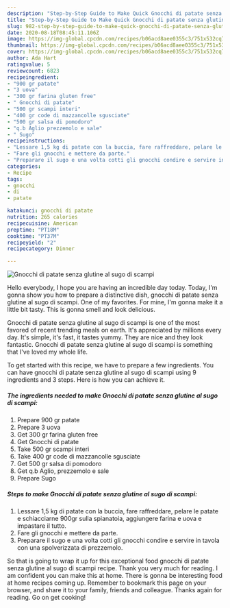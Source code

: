 ```yaml
---
description: "Step-by-Step Guide to Make Quick Gnocchi di patate senza glutine al sugo di scampi"
title: "Step-by-Step Guide to Make Quick Gnocchi di patate senza glutine al sugo di scampi"
slug: 982-step-by-step-guide-to-make-quick-gnocchi-di-patate-senza-glutine-al-sugo-di-scampi
date: 2020-08-18T08:45:11.106Z
image: https://img-global.cpcdn.com/recipes/b06acd8aee0355c3/751x532cq70/gnocchi-di-patate-senza-glutine-al-sugo-di-scampi-recipe-main-photo.jpg
thumbnail: https://img-global.cpcdn.com/recipes/b06acd8aee0355c3/751x532cq70/gnocchi-di-patate-senza-glutine-al-sugo-di-scampi-recipe-main-photo.jpg
cover: https://img-global.cpcdn.com/recipes/b06acd8aee0355c3/751x532cq70/gnocchi-di-patate-senza-glutine-al-sugo-di-scampi-recipe-main-photo.jpg
author: Ada Hart
ratingvalue: 5
reviewcount: 6823
recipeingredient:
- "900 gr patate"
- "3 uova"
- "300 gr farina gluten free"
- " Gnocchi di patate"
- "500 gr scampi interi"
- "400 gr code di mazzancolle sgusciate"
- "500 gr salsa di pomodoro"
- "q.b Aglio prezzemolo e sale"
- " Sugo"
recipeinstructions:
- "Lessare 1,5 kg di patate con la buccia, fare raffreddare, pelare le patate e schiacciarne 900gr sulla spianatoia, aggiungere farina e uova e impastare il tutto."
- "Fare gli gnocchi e mettere da parte."
- "Preparare il sugo e una volta cotti gli gnocchi condire e servire in tavola con una spolverizzata di prezzemolo."
categories:
- Recipe
tags:
- gnocchi
- di
- patate

katakunci: gnocchi di patate 
nutrition: 265 calories
recipecuisine: American
preptime: "PT18M"
cooktime: "PT37M"
recipeyield: "2"
recipecategory: Dinner

---
```



![Gnocchi di patate senza glutine al sugo di scampi](https://img-global.cpcdn.com/recipes/b06acd8aee0355c3/751x532cq70/gnocchi-di-patate-senza-glutine-al-sugo-di-scampi-recipe-main-photo.jpg)

Hello everybody, I hope you are having an incredible day today. Today, I'm gonna show you how to prepare a distinctive dish, gnocchi di patate senza glutine al sugo di scampi. One of my favorites. For mine, I'm gonna make it a little bit tasty. This is gonna smell and look delicious.



Gnocchi di patate senza glutine al sugo di scampi is one of the most favored of recent trending meals on earth. It's appreciated by millions every day. It's simple, it's fast, it tastes yummy. They are nice and they look fantastic. Gnocchi di patate senza glutine al sugo di scampi is something that I've loved my whole life.


To get started with this recipe, we have to prepare a few ingredients. You can have gnocchi di patate senza glutine al sugo di scampi using 9 ingredients and 3 steps. Here is how you can achieve it.

<!--inarticleads1-->

##### The ingredients needed to make Gnocchi di patate senza glutine al sugo di scampi:

1. Prepare 900 gr patate
1. Prepare 3 uova
1. Get 300 gr farina gluten free
1. Get  Gnocchi di patate
1. Take 500 gr scampi interi
1. Take 400 gr code di mazzancolle sgusciate
1. Get 500 gr salsa di pomodoro
1. Get q.b Aglio, prezzemolo e sale
1. Prepare  Sugo




<!--inarticleads2-->

##### Steps to make Gnocchi di patate senza glutine al sugo di scampi:

1. Lessare 1,5 kg di patate con la buccia, fare raffreddare, pelare le patate e schiacciarne 900gr sulla spianatoia, aggiungere farina e uova e impastare il tutto.
1. Fare gli gnocchi e mettere da parte.
1. Preparare il sugo e una volta cotti gli gnocchi condire e servire in tavola con una spolverizzata di prezzemolo.




So that is going to wrap it up for this exceptional food gnocchi di patate senza glutine al sugo di scampi recipe. Thank you very much for reading. I am confident you can make this at home. There is gonna be interesting food at home recipes coming up. Remember to bookmark this page on your browser, and share it to your family, friends and colleague. Thanks again for reading. Go on get cooking!
